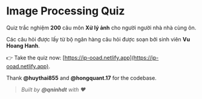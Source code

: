 # Image Processing Quiz
Quiz trắc nghiệm **200** câu môn **Xử lý ảnh** cho người người nhà nhà cùng ôn.

Các câu hỏi được lấy từ bộ ngân hàng câu hỏi được soạn bởi sinh viên **Vu Hoang Hanh**. 

👉 Take the quiz now: [https://ip-ooad.netlify.app](https://ip-ooad.netlify.app).

Thank **@huythai855** and **@hongquant.17** for the codebase.

> _Built by **@qninhdt** with ❤️_
